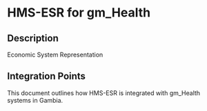 # HMS-ESR for gm_Health

## Description

Economic System Representation

## Integration Points

This document outlines how HMS-ESR is integrated with gm_Health systems in Gambia.
